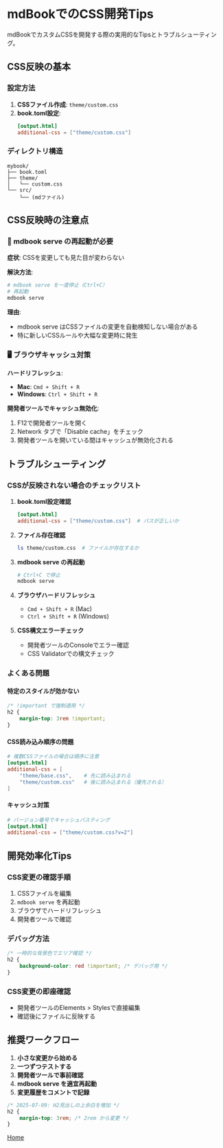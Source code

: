 # mdBookでのCSS開発Tips

mdBookでカスタムCSSを開発する際の実用的なTipsとトラブルシューティング。

## CSS反映の基本

### 設定方法
1. **CSSファイル作成**: `theme/custom.css`
2. **book.toml設定**:
   ```toml
   [output.html]
   additional-css = ["theme/custom.css"]
   ```

### ディレクトリ構造
```
mybook/
├── book.toml
├── theme/
│   └── custom.css
└── src/
    └── (mdファイル)
```

## CSS反映時の注意点

### 🔄 mdbook serve の再起動が必要
**症状**: CSSを変更しても見た目が変わらない

**解決方法**:
```bash
# mdbook serve を一度停止（Ctrl+C）
# 再起動
mdbook serve
```

**理由**: 
- mdbook serve はCSSファイルの変更を自動検知しない場合がある
- 特に新しいCSSルールや大幅な変更時に発生

### 🖥️ ブラウザキャッシュ対策

**ハードリフレッシュ**:
- **Mac**: `Cmd + Shift + R`
- **Windows**: `Ctrl + Shift + R`

**開発者ツールでキャッシュ無効化**:
1. F12で開発者ツールを開く
2. Network タブで「Disable cache」をチェック
3. 開発者ツールを開いている間はキャッシュが無効化される

## トラブルシューティング

### CSSが反映されない場合のチェックリスト

1. **book.toml設定確認**
   ```toml
   [output.html]
   additional-css = ["theme/custom.css"]  # パスが正しいか
   ```

2. **ファイル存在確認**
   ```bash
   ls theme/custom.css  # ファイルが存在するか
   ```

3. **mdbook serve の再起動**
   ```bash
   # Ctrl+C で停止
   mdbook serve
   ```

4. **ブラウザハードリフレッシュ**
   - `Cmd + Shift + R` (Mac)
   - `Ctrl + Shift + R` (Windows)

5. **CSS構文エラーチェック**
   - 開発者ツールのConsoleでエラー確認
   - CSS Validatorでの構文チェック

### よくある問題

#### 特定のスタイルが効かない
```css
/* !important で強制適用 */
h2 {
    margin-top: 3rem !important;
}
```

#### CSS読み込み順序の問題
```toml
# 複数CSSファイルの場合は順序に注意
[output.html]
additional-css = [
    "theme/base.css",    # 先に読み込まれる
    "theme/custom.css"   # 後に読み込まれる（優先される）
]
```

#### キャッシュ対策
```toml
# バージョン番号でキャッシュバスティング
[output.html]
additional-css = ["theme/custom.css?v=2"]
```

## 開発効率化Tips

### CSS変更の確認手順
1. CSSファイルを編集
2. `mdbook serve` を再起動
3. ブラウザでハードリフレッシュ
4. 開発者ツールで確認

### デバッグ方法
```css
/* 一時的な背景色でエリア確認 */
h2 {
    background-color: red !important; /* デバッグ用 */
}
```

### CSS変更の即座確認
- 開発者ツールのElements > Stylesで直接編集
- 確認後にファイルに反映する

## 推奨ワークフロー

1. **小さな変更から始める**
2. **一つずつテストする**
3. **開発者ツールで事前確認**
4. **mdbook serve を適宜再起動**
5. **変更履歴をコメントで記録**

```css
/* 2025-07-09: H2見出しの上余白を増加 */
h2 {
    margin-top: 3rem; /* 2rem から変更 */
}
```

[<i class="fa fa-arrow-left"></i> Home](./)